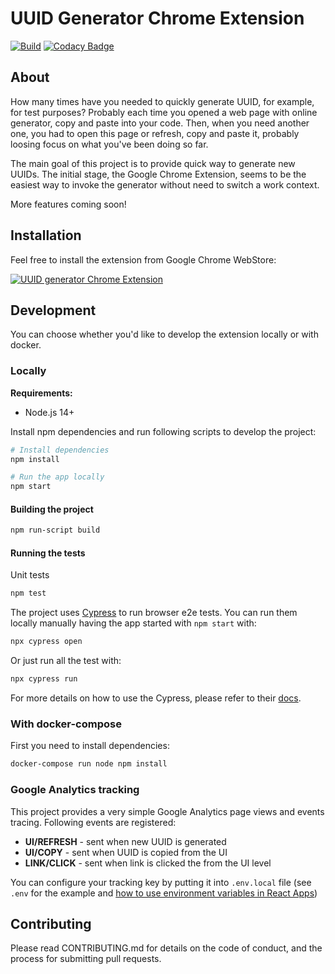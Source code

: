 # UUID Generator Chrome Extension
[![Build](https://github.com/eps90/uuid-generator-chrome-extension/actions/workflows/test.yml/badge.svg?branch=master&event=push)](https://github.com/eps90/uuid-generator-chrome-extension/actions/workflows/test.yml)
[![Codacy Badge](https://app.codacy.com/project/badge/Grade/f6e975f002f0452b997f0d137ec60256)](https://www.codacy.com/gh/eps90/uuid-generator-chrome-extension/dashboard?utm_source=github.com&amp;utm_medium=referral&amp;utm_content=eps90/uuid-generator-chrome-extension&amp;utm_campaign=Badge_Grade)

## About

How many times have you needed to quickly generate UUID, for example, for test purposes?
Probably each time you opened a web page with online generator, copy and paste into your code. 
Then, when you need another one, you had to open this page or refresh, copy and paste it, probably loosing focus on what you've been doing so far.

The main goal of this project is to provide quick way to generate new UUIDs. 
The initial stage, the Google Chrome Extension, seems to be the easiest way to invoke the generator without need to switch a work context.

More features coming soon!

## Installation

Feel free to install the extension from Google Chrome WebStore:

[![UUID generator Chrome Extension](https://storage.googleapis.com/web-dev-uploads/image/WlD8wC6g8khYWPJUsQceQkhXSlv1/UV4C4ybeBTsZt43U4xis.png)](https://chrome.google.com/webstore/detail/uuid-generator/nflgkajcbjiooanofomjjaagkaednbel) 

## Development

You can choose whether you'd like to develop the extension locally or with docker.

### Locally

**Requirements:**

* Node.js 14+

Install npm dependencies and run following scripts to develop the project:
```bash
# Install dependencies
npm install

# Run the app locally
npm start
```

#### Building the project

```bash
npm run-script build
```

#### Running the tests
Unit tests
```bash
npm test
```

The project uses [Cypress](https://www.cypress.io/) to run browser e2e tests. 
You can run them locally manually having the app started with `npm start` with:
```bash
npx cypress open
```
Or just run all the test with:
```bash
npx cypress run
```

For more details on how to use the Cypress, please refer to their [docs](https://docs.cypress.io/guides/guides/command-line).

### With docker-compose

First you need to install dependencies:

```bash
docker-compose run node npm install
```

### Google Analytics tracking

This project provides a very simple Google Analytics page views and events tracing.
Following events are registered:

* **UI/REFRESH** - sent when new UUID is generated
* **UI/COPY** - sent when UUID is copied from the UI
* **LINK/CLICK** - sent when link is clicked the from the UI level

You can configure your tracking key by putting it into `.env.local` file (see `.env` for the example and [how to use environment variables in React Apps](https://create-react-app.dev/docs/adding-custom-environment-variables))
## Contributing
Please read CONTRIBUTING.md for details on the code of conduct, and the process for submitting pull requests.
